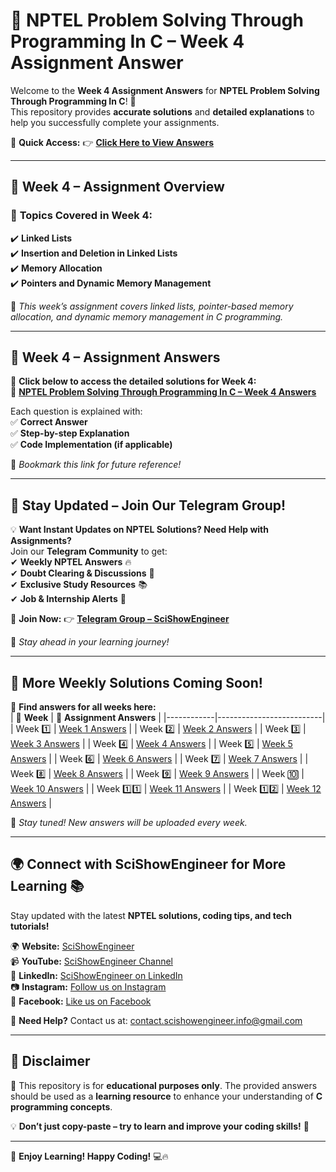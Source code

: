 # 🚀 NPTEL Problem Solving Through Programming In C – Week 4 Assignment Answer

Welcome to the **Week 4 Assignment Answers** for **NPTEL Problem Solving Through Programming In C**! 🎉  
This repository provides **accurate solutions** and **detailed explanations** to help you successfully complete your assignments.

📌 **Quick Access:** 👉 [**Click Here to View Answers**](https://scishowengineer.com/category/nptel-solutions/nptel-problem-solving-through-programming-in-c/)  

---

## 📌 Week 4 – Assignment Overview  
### 🔹 **Topics Covered in Week 4:**
✔️ **Linked Lists**  
✔️ **Insertion and Deletion in Linked Lists**  
✔️ **Memory Allocation**  
✔️ **Pointers and Dynamic Memory Management**  

📝 *This week’s assignment covers linked lists, pointer-based memory allocation, and dynamic memory management in C programming.*  

---

## 📜 Week 4 – Assignment Answers  
📌 **Click below to access the detailed solutions for Week 4:**  
🔗 **[NPTEL Problem Solving Through Programming In C – Week 4 Answers](https://scishowengineer.com/category/nptel-solutions/nptel-problem-solving-through-programming-in-c/)**  

Each question is explained with:  
✅ **Correct Answer**  
✅ **Step-by-step Explanation**  
✅ **Code Implementation (if applicable)**  

📌 *Bookmark this link for future reference!*  

---

## 🚀 Stay Updated – Join Our Telegram Group!  
💡 **Want Instant Updates on NPTEL Solutions? Need Help with Assignments?**  
Join our **Telegram Community** to get:  
✔ **Weekly NPTEL Answers** 🔥  
✔ **Doubt Clearing & Discussions** 💬  
✔ **Exclusive Study Resources** 📚  
✔ **Job & Internship Alerts** 🚀  

🎯 **Join Now:** 👉 [**Telegram Group – SciShowEngineer**](https://telegram.me/scishowengineer)  

📌 *Stay ahead in your learning journey!*  

---

## 📌 More Weekly Solutions Coming Soon!  
📂 **Find answers for all weeks here:**  
| 📅 **Week** | 🔗 **Assignment Answers** |
|------------|--------------------------|
| Week 1️⃣  | [Week 1 Answers](https://scishowengineer.com/category/nptel-solutions/nptel-problem-solving-through-programming-in-c/) |
| Week 2️⃣  | [Week 2 Answers](https://scishowengineer.com/category/nptel-solutions/nptel-problem-solving-through-programming-in-c/) |
| Week 3️⃣  | [Week 3 Answers](https://scishowengineer.com/category/nptel-solutions/nptel-problem-solving-through-programming-in-c/) |
| Week 4️⃣  | [Week 4 Answers](https://scishowengineer.com/category/nptel-solutions/nptel-problem-solving-through-programming-in-c/) |
| Week 5️⃣  | [Week 5 Answers](https://scishowengineer.com/category/nptel-solutions/nptel-problem-solving-through-programming-in-c/) |
| Week 6️⃣  | [Week 6 Answers](https://scishowengineer.com/category/nptel-solutions/nptel-problem-solving-through-programming-in-c/) |
| Week 7️⃣  | [Week 7 Answers](https://scishowengineer.com/category/nptel-solutions/nptel-problem-solving-through-programming-in-c/) |
| Week 8️⃣  | [Week 8 Answers](https://scishowengineer.com/category/nptel-solutions/nptel-problem-solving-through-programming-in-c/) |
| Week 9️⃣  | [Week 9 Answers](https://scishowengineer.com/category/nptel-solutions/nptel-problem-solving-through-programming-in-c/) |
| Week 🔟  | [Week 10 Answers](https://scishowengineer.com/category/nptel-solutions/nptel-problem-solving-through-programming-in-c/) |
| Week 1️⃣1️⃣ | [Week 11 Answers](https://scishowengineer.com/category/nptel-solutions/nptel-problem-solving-through-programming-in-c/) |
| Week 1️⃣2️⃣ | [Week 12 Answers](https://scishowengineer.com/category/nptel-solutions/nptel-problem-solving-through-programming-in-c/) |

📌 *Stay tuned! New answers will be uploaded every week.*  

---

## 🌍 Connect with SciShowEngineer for More Learning 📚
Stay updated with the latest **NPTEL solutions, coding tips, and tech tutorials!**  

🌍 **Website:** [SciShowEngineer](https://scishowengineer.com/)  
📹 **YouTube:** [SciShowEngineer Channel](https://www.youtube.com/@scishowengineer_)  
💼 **LinkedIn:** [SciShowEngineer on LinkedIn](https://www.linkedin.com/company/scishowengineer/)  
📷 **Instagram:** [Follow us on Instagram](https://www.instagram.com/scishowengineer/)  
📘 **Facebook:** [Like us on Facebook](https://www.facebook.com/SciShowEngineer/)  

📩 **Need Help?** Contact us at: [contact.scishowengineer.info@gmail.com](mailto:contact.scishowengineer.info@gmail.com)  

---

## 📢 **Disclaimer**  
🚨 This repository is for **educational purposes only**. The provided answers should be used as a **learning resource** to enhance your understanding of **C programming concepts**.  

💡 **Don’t just copy-paste – try to learn and improve your coding skills!** 🚀  

---

🌟 **Enjoy Learning! Happy Coding!** 💻🔥  
